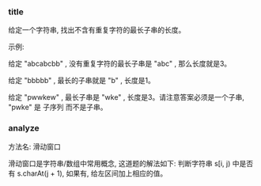 ### title

给定一个字符串, 找出不含有重复字符的最长子串的长度。

示例:

给定 "abcabcbb" , 没有重复字符的最长子串是 "abc" , 那么长度就是3。

给定 "bbbbb" , 最长的子串就是 "b" , 长度是1。

给定 "pwwkew" , 最长子串是 "wke" , 长度是3。请注意答案必须是一个子串, "pwke" 是 子序列  而不是子串。

### analyze

方法名: 滑动窗口

滑动窗口是字符串/数组中常用概念, 这道题的解法如下: 判断字符串 s[i, j) 中是否有 s.charAt(j + 1), 如果有, 给左区间加上相应的值。